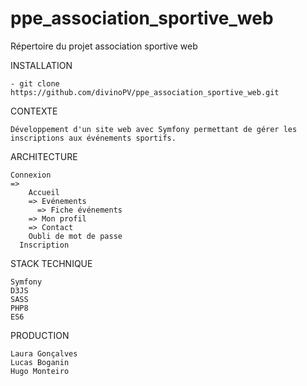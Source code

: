 # ppe_association_sportive_web
Répertoire du projet association sportive web

INSTALLATION

	- git clone https://github.com/divinoPV/ppe_association_sportive_web.git
	
CONTEXTE

	Développement d'un site web avec Symfony permettant de gérer les inscriptions aux événements sportifs.
	
ARCHITECTURE
	
	Connexion
    =>
	    Accueil
        => Evénements
          => Fiche événements
        => Mon profil
        => Contact
	    Oubli de mot de passe
      Inscription
	
STACK TECHNIQUE
  
    Symfony
    D3JS
    SASS
    PHP8
    ES6
	
PRODUCTION

	Laura Gonçalves
	Lucas Boganin
	Hugo Monteiro
